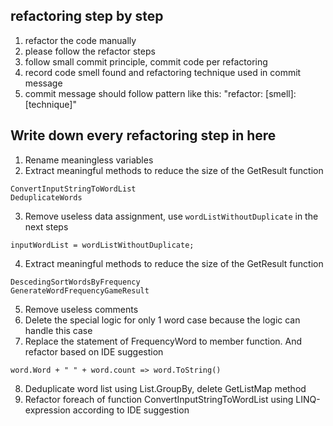 ﻿## refactoring step by step
1. refactor the code manually
2. please follow the refactor steps
3. follow small commit principle, commit code per refactoring
4. record code smell found and refactoring technique used in commit message
5. commit message should follow pattern like this: "refactor: [smell]: [technique]"

## Write down every refactoring step in here
1. Rename meaningless variables
2. Extract meaningful methods to reduce the size of the GetResult function
```
ConvertInputStringToWordList
DeduplicateWords
```
3. Remove useless data assignment, use `wordListWithoutDuplicate` in the next steps
```
inputWordList = wordListWithoutDuplicate;
```
4. Extract meaningful methods to reduce the size of the GetResult function
```
DescedingSortWordsByFrequency
GenerateWordFrequencyGameResult
```
5. Remove useless comments
6. Delete the special logic for only 1 word case because the logic can handle this case
7. Replace the statement of FrequencyWord to member function. And refactor based on IDE suggestion
```
word.Word + " " + word.count => word.ToString()
```
8. Deduplicate word list using List.GroupBy, delete GetListMap method
9. Refactor foreach of function ConvertInputStringToWordList using LINQ-expression according to IDE suggestion